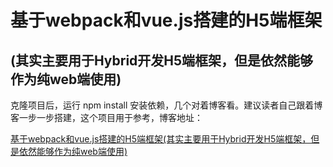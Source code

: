 # 基于webpack和vue.js搭建的H5端框架 #

## (其实主要用于Hybrid开发H5端框架，但是依然能够作为纯web端使用) ##

克隆项目后，运行 npm install 安装依赖，几个对着博客看。建议读者自己跟着博客一步一步搭建，这个项目用于参考，博客地址：

[基于webpack和vue.js搭建的H5端框架(其实主要用于Hybrid开发H5端框架，但是依然能够作为纯web端使用)](http://hcysun.me/2016/03/25/%E5%9F%BA%E4%BA%8Ewebpack%E5%92%8Cvue.js%E6%90%AD%E5%BB%BA%E7%9A%84H5%E7%AB%AF%E6%A1%86%E6%9E%B6(%E5%85%B6%E5%AE%9E%E4%B8%BB%E8%A6%81%E7%94%A8%E4%BA%8EHybrid%E5%BC%80%E5%8F%91H5%E7%AB%AF%E6%A1%86%E6%9E%B6%EF%BC%8C%E4%BD%86%E6%98%AF%E4%BE%9D%E7%84%B6%E8%83%BD%E5%A4%9F%E4%BD%9C%E4%B8%BA%E7%BA%AFweb%E7%AB%AF%E4%BD%BF%E7%94%A8)/)